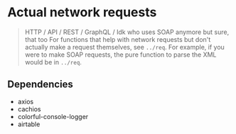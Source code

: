 # Actual network requests
> HTTP / API / REST / GraphQL / Idk who uses SOAP anymore but sure, that too
For functions that help with network requests but don't actually make a request themselves, see `../req`.
For example, if you were to make SOAP requests, the pure function to parse the XML would be in `../req`.

## Dependencies
* axios
* cachios
* colorful-console-logger
* airtable

